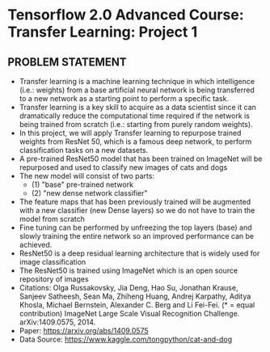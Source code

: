 # Tensorflow 2.0 Advanced Course: Transfer Learning: Project 1
## PROBLEM STATEMENT
 - Transfer learning is a machine learning technique in which intelligence (i.e.: weights) from a base artificial neural network is being transferred to a new network as a starting point to perform a specific task.
 - Transfer learning is a key skill to acquire as a data scientist since it can dramatically reduce the computational time required if the network is being trained from scratch (i.e.: starting from purely random weights).
 - In this project, we will apply Transfer learning to repurpose trained weights from ResNet 50, which is a famous deep network, to perform classification tasks on a new datasets.
 - A pre-trained ResNet50 model that has been trained on ImageNet will be repurposed and used to classify new images of cats and dogs
 - The new model will consist of two parts:
    - (1) "base" pre-trained network
    - (2) "new dense network classifier"
 - The feature maps that has been previously trained will be augmented with a new classifier (new Dense layers) so we do not have to train the model from scratch
 - Fine tuning can be performed by unfreezing the top layers (base) and slowly training the entire network so an improved performance can be achieved.
 - ResNet50 is a deep residual learning architecture that is widely used for image classification
 - The ResNet50 is trained using ImageNet which is an open source repository of images
 - Citations: Olga Russakovsky, Jia Deng, Hao Su, Jonathan Krause, Sanjeev Satheesh, Sean Ma, Zhiheng Huang, Andrej Karpathy, Aditya Khosla, Michael Bernstein, Alexander C. Berg and Li Fei-Fei. (* = equal contribution) ImageNet Large Scale Visual Recognition Challenge. arXiv:1409.0575, 2014.
  - Paper: https://arxiv.org/abs/1409.0575
  - Data Source: https://www.kaggle.com/tongpython/cat-and-dog
